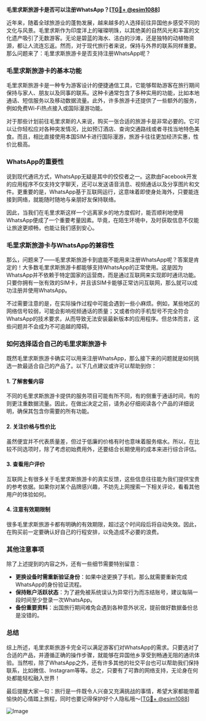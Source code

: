 **毛里求斯旅游卡是否可以注册WhatsApp？[[TG💪+ @esim1088](https://t.me/s/esim1088)]**

近年来，随着全球旅游业的蓬勃发展，越来越多的人选择前往异国他乡感受不同的文化与风景。毛里求斯作为印度洋上的璀璨明珠，以其绝美的自然风光和丰富的文化遗产吸引了无数游客。无论是碧蓝的海水、洁白的沙滩，还是独特的动植物资源，都让人流连忘返。然而，对于现代旅行者来说，保持与外界的联系同样重要。那么问题来了：毛里求斯旅游卡是否支持注册WhatsApp呢？

### **毛里求斯旅游卡的基本功能**

毛里求斯旅游卡是一种专为游客设计的便捷通信工具，它能够帮助游客在旅行期间保持与家人、朋友以及同事的联系。这种卡通常包含了多种实用的功能，比如本地通话、短信服务以及移动数据流量。此外，许多旅游卡还提供了一些额外的服务，例如免费Wi-Fi热点接入或国际漫游功能。

对于那些计划前往毛里求斯的人来说，购买一张合适的旅游卡是非常必要的。它可以让你轻松应对各种突发情况，比如预订酒店、查询交通路线或者寻找当地特色美食。而且，相比直接使用本国SIM卡进行国际漫游，旅游卡往往更加经济实惠，性价比极高。

### **WhatsApp的重要性**

说到现代通讯方式，WhatsApp无疑是其中的佼佼者之一。这款由Facebook开发的应用程序不仅支持文字聊天，还可以发送语音消息、视频通话以及分享图片和文件。更重要的是，WhatsApp基于互联网运行，这意味着即使身处海外，只要能连接到网络，就能随时随地与亲朋好友保持联络。

因此，当我们在毛里求斯这样一个远离家乡的地方度假时，能否顺利地使用WhatsApp便成了一个重要考量因素。毕竟，在陌生环境中，及时获取信息不仅能让旅途更顺畅，也能让我们感到安心。

### **毛里求斯旅游卡与WhatsApp的兼容性**

那么，问题来了——毛里求斯旅游卡到底能不能用来注册WhatsApp呢？答案是肯定的！大多数毛里求斯旅游卡都能够支持WhatsApp的正常使用。这是因为WhatsApp并不依赖于特定国家的运营商，而是通过互联网来实现即时通讯功能。只要你拥有一张有效的SIM卡，并且该SIM卡能够正常访问互联网，那么就可以成功注册并使用WhatsApp。

不过需要注意的是，在实际操作过程中可能会遇到一些小麻烦。例如，某些地区的网络信号较弱，可能会影响视频通话的质量；又或者你的手机型号不完全符合WhatsApp的技术要求，从而导致无法安装最新版本的应用程序。但总体而言，这些问题并不会成为不可逾越的障碍。

### **如何选择适合自己的毛里求斯旅游卡**

既然毛里求斯旅游卡确实可以用来注册WhatsApp，那么接下来的问题就是如何挑选一款最适合自己的产品了。以下几点建议或许可以帮助到你：

#### **1. 了解套餐内容**
不同的毛里求斯旅游卡提供的服务项目可能有所不同，有的侧重于通话时间，有的则更注重数据流量。因此，在做出决定之前，请务必仔细阅读各个产品的详细说明，确保其包含你需要的所有功能。

#### **2. 关注价格与性价比**
虽然便宜并不代表质量差，但过于低廉的价格有时也意味着服务缩水。所以，在比较不同选项时，除了考虑初始费用外，还要结合长期使用的成本来进行综合评估。

#### **3. 查看用户评价**
互联网上有很多关于毛里求斯旅游卡的真实反馈，这些信息往往能为我们提供宝贵的参考依据。如果你对某个品牌感兴趣，不妨先上网搜索一下相关评论，看看其他用户的体验如何。

#### **4. 注意有效期限制**
很多毛里求斯旅游卡都有明确的有效期限，超过这个时间段后将自动失效。因此，在购买前一定要确认好自己的行程安排，以免造成不必要的浪费。

### **其他注意事项**

除了上述提到的内容之外，还有一些细节需要特别留意：

- **更换设备时需重新验证身份**：如果中途更换了手机，那么就需要重新完成WhatsApp的身份验证流程。
- **保持账户活跃状态**：为了避免被系统误认为异常行为而冻结账号，建议每隔一段时间至少登录一次WhatsApp。
- **备份重要资料**：出国旅行期间难免会遇到各种意外状况，提前做好数据备份总是没错的。

### **总结**

综上所述，毛里求斯旅游卡完全可以满足游客们对WhatsApp的需求。只要选对了合适的产品，并遵循正确的操作步骤，就能够在异国他乡享受到畅通无阻的通讯体验。当然啦，除了WhatsApp之外，还有许多其他的社交平台也可以帮助我们保持联系，比如微信、Instagram等等。总之，只要有了可靠的网络支持，无论身在何处都能轻松融入世界！

最后提醒大家一句：旅行是一件既令人兴奋又充满挑战的事情，希望大家都能带着愉快的心情踏上旅程，同时也要记得保护好个人隐私哦～[[TG💪+ @esim1088](https://t.me/s/esim1088)]

![Image](https://i.postimg.cc/4NQfJmqS/Snipaste-2025-05-13-00-14-12.png)